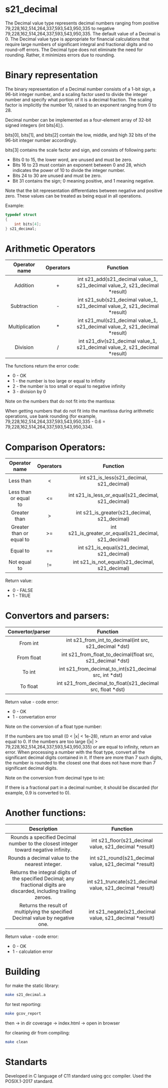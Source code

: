 # s21_decimal
The Decimal value type represents decimal numbers ranging from positive 79,228,162,514,264,337,593,543,950,335 to negative 79,228,162,514,264,337,593,543,950,335. The default value of a Decimal is 0. The Decimal value type is appropriate for financial calculations that require large numbers of significant integral and fractional digits and no round-off errors. The Decimal type does not eliminate the need for rounding. Rather, it minimizes errors due to rounding.

# Binary representation

The binary representation of a Decimal number consists of a 1-bit sign, a 96-bit integer number, and a scaling factor used to divide the integer number and specify what portion of it is a decimal fraction. The scaling factor is implicitly the number 10, raised to an exponent ranging from 0 to 28.

Decimal number can be implemented as a four-element array of 32-bit signed integers (int bits[4];).

bits[0], bits[1], and bits[2] contain the low, middle, and high 32 bits of the 96-bit integer number accordingly.

bits[3] contains the scale factor and sign, and consists of following parts:

* Bits 0 to 15, the lower word, are unused and must be zero.
* Bits 16 to 23 must contain an exponent between 0 and 28, which indicates the power of 10 to divide the integer number.
* Bits 24 to 30 are unused and must be zero.
* Bit 31 contains the sign; 0 meaning positive, and 1 meaning negative.

Note that the bit representation differentiates between negative and positive zero. These values can be treated as being equal in all operations.

Example:
```c
typedef struct 
{
    int bits[4];
} s21_decimal;
```


# Arithmetic Operators
|  Operator name | Operators |                                  Function                                  |
|:--------------:|:---------:|:--------------------------------------------------------------------------:|
| Addition       | +         | int s21_add(s21_decimal value_1, s21_decimal value_2, s21_decimal *result) |
| Subtraction    | -         | int s21_sub(s21_decimal value_1, s21_decimal value_2, s21_decimal *result) |
| Multiplication | *         | int s21_mul(s21_decimal value_1, s21_decimal value_2, s21_decimal *result) |
| Division       | /         | int s21_div(s21_decimal value_1, s21_decimal value_2, s21_decimal *result) |

The functions return the error code:

* 0 - OK
* 1 - the number is too large or equal to infinity
* 2 - the number is too small or equal to negative infinity
* 3 - division by 0

Note on the numbers that do not fit into the mantissa:

When getting numbers that do not fit into the mantissa during arithmetic operations, use bank rounding (for example, 79,228,162,514,264,337,593,543,950,335 - 0.6 = 79,228,162,514,264,337,593,543,950,334).

# Comparison Operators:

|       Operator name      | Operators |                        Function                       |
|:------------------------:|:---------:|:-----------------------------------------------------:|
| Less than                | <         | int s21_is_less(s21_decimal, s21_decimal)             |
| Less than or equal to    | <=        | int s21_is_less_or_equal(s21_decimal, s21_decimal)    |
| Greater than             | >         | int s21_is_greater(s21_decimal, s21_decimal)          |
| Greater than or equal to | >=        | int s21_is_greater_or_equal(s21_decimal, s21_decimal) |
| Equal to                 | ==        | int s21_is_equal(s21_decimal, s21_decimal)            |
| Not equal to             | !=        | int s21_is_not_equal(s21_decimal, s21_decimal)        |

Return value:

* 0 - FALSE
* 1 - TRUE


# Convertors and parsers:

| Convertor/parser |                          Function                          |
|:----------------:|:----------------------------------------------------------:|
| From int         | int s21_from_int_to_decimal(int src, s21_decimal *dst)     |
| From float       | int s21_from_float_to_decimal(float src, s21_decimal *dst) |
| To int           | int s21_from_decimal_to_int(s21_decimal src, int *dst)     |
| To float         | int s21_from_decimal_to_float(s21_decimal src, float *dst) |

Return value - code error:

* 0 - OK
* 1 - convertation error

Note on the conversion of a float type number:

If the numbers are too small (0 < |x| < 1e-28), return an error and value equal to 0.
If the numbers are too large (|x| > 79,228,162,514,264,337,593,543,950,335) or are equal to infinity, return an error.
When processing a number with the float type, convert all the significant decimal digits contained in it. If there are more than 7 such digits, the number is rounded to the closest one that does not have more than 7 significant decimal digits.

Note on the conversion from decimal type to int:

If there is a fractional part in a decimal number, it should be discarded (for example, 0.9 is converted to 0).

# Another functions:
|                                                      Description                                                      |                         Function                         |
|:---------------------------------------------------------------------------------------------------------------------:|:--------------------------------------------------------:|
| Rounds a specified Decimal number to the closest integer toward negative infinity.                                    | int s21_floor(s21_decimal value, s21_decimal *result)    |
| Rounds a decimal value to the nearest integer.                                                                        | int s21_round(s21_decimal value, s21_decimal *result)    |
| Returns the integral digits of the specified Decimal; any fractional digits are discarded, including trailing zeroes. | int s21_truncate(s21_decimal value, s21_decimal *result) |
| Returns the result of multiplying the specified Decimal value by negative one.                                        | int s21_negate(s21_decimal value, s21_decimal *result)   |

Return value - code error:

* 0 - OK
* 1 - calculation error

# Building

for make the static library:
```sh
make s21_decimal.a
```

for test reporting:
```sh
make gcov_report
```

then -> in dir coverage -> index.html -> open in browser

for cleaning dir from compiling:
```sh
make clean
```

# Standarts
Developed in C language of C11 standard using gcc compiler.
Used the POSIX.1-2017 standard.
